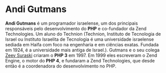 # Andi Gutmans

**Andi Gutmans** é um programador israelense, um dos principais responsáveis pelo desenvolvimento do **PHP** e co-fundador da Zend Technologies. Um aluno do Technion (Technion, Instituto de Tecnologia de Israel‎ ou Instituto Israelita de Tecnologia é uma universidade israelense sediada em Haifa com foco na engenharia e em ciências exatas. Fundada em 1924, é a universidade mais antiga de Israel.). Gutmans e o seu colega [Zeev Suraski]() criaram o **PHP 3** em 1997. Em 1999 eles escreveram o Zend Engine, o motor do **PHP 4**, e fundaram a Zend Technologies, que desde então é a coordenadora do desenvolvimento no PHP.